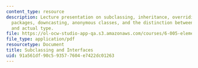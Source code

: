 ```yaml
---
content_type: resource
description: Lecture presentation on subclassing, inheritance, overriding, interfaces,
  packages, downcasting, anonymous classes, and the distinction between declared type
  and actual type.
file: https://ol-ocw-studio-app-qa.s3.amazonaws.com/courses/6-005-elements-of-software-construction-fall-2008/91a561df90c593577604e7422dc01263_MIT6_005f08_lec03.pdf
file_type: application/pdf
resourcetype: Document
title: Subclassing and Interfaces
uid: 91a561df-90c5-9357-7604-e7422dc01263
---
```

